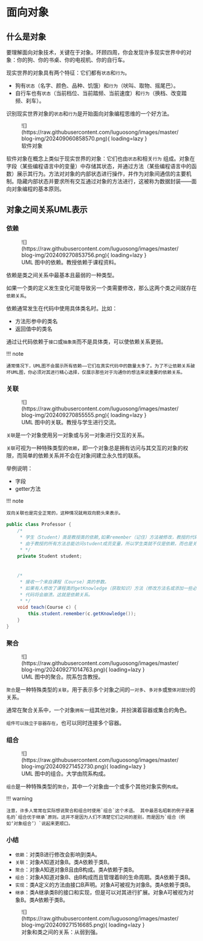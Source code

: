 # 面向对象

## 什么是对象

要理解面向对象技术，关键在于对象。环顾四周，你会发现许多现实世界中的对象：你的狗、你的书桌、你的电视机、你的自行车。

现实世界的对象具有两个特征：它们都有`状态`和`行为`。

- 狗有`状态`（名字、颜色、品种、饥饿）和`行为`（吠叫、取物、摇尾巴）。
- 自行车也有`状态`（当前档位、当前踏频、当前速度）和`行为`（换档、改变踏频、刹车）。

识别现实世界对象的`状态`和`行为`是开始面向对象编程思维的一个好方法。

<figure markdown="span">
  ![](https://raw.githubusercontent.com/luguosong/images/master/blog-img/202409060858570.png){ loading=lazy }
  <figcaption>软件对象</figcaption>
</figure>

软件对象在概念上类似于现实世界的对象：它们也由`状态`和相关`行为`
组成。对象在字段（某些编程语言中的变量）中存储其状态，并通过方法（某些编程语言中的函数）展示其行为。方法对对象的内部状态进行操作，并作为对象间通信的主要机制。隐藏内部状态并要求所有交互通过对象的方法进行，这被称为数据封装——面向对象编程的基本原则。

## 对象之间关系UML表示

### 依赖

<figure markdown="span">
  ![](https://raw.githubusercontent.com/luguosong/images/master/blog-img/202409270853756.png){ loading=lazy }
  <figcaption>UML 图中的依赖。教授依赖于课程资料。</figcaption>
</figure>

依赖是类之间关系中最基本且最弱的一种类型。

如果一个类的定义发生变化可能导致另一个类需要修改，那么这两个类之间就存在`依赖关系`。

依赖通常发生在代码中使用具体类名时。比如：

- 方法形参中的类名
- 返回值中的类名

通过让代码依赖于`接口`或`抽象类`而不是具体类，可以使依赖关系更弱。

!!! note

	通常情况下，UML图不会展示所有依赖——它们在真实代码中的数量太多了。为了不让依赖关系破坏UML图，你必须对其进行精心选择，仅展示那些对于沟通你的想法来说重要的依赖关系。

### 关联

<figure markdown="span">
  ![](https://raw.githubusercontent.com/luguosong/images/master/blog-img/202409270855555.png){ loading=lazy }
  <figcaption>UML 图中的关联。教授与学生进行交流。</figcaption>
</figure>

`关联`是一个对象使用另一对象或与另一对象进行交互的关系。

`关联`可视为一种特殊类型的`依赖`，即一个对象总是拥有访问与其交互的对象的权限，而简单的依赖关系并不会在对象间建立永久性的联系。

举例说明：

- 字段
- getter方法

!!! note

	双向关联也是完全正常的，这种情况就用双向箭头来表示。

```java
public class Professor {
	/*
	 * 学生（Student）类是教授类的依赖,如果remember（记住）方法被修改，教授的代码也将崩溃。
	 * 由于教授的所有方法总能访问student成员变量，所以学生类就不仅是依赖，而也是关联
	 * */
	private Student student;


	/*
	 * 接收一个来自课程（Course）类的参数。
	 * 如果有人修改了课程类的getKnowledge（获取知识）方法（修改方法名或添加一些必须的参数等），
	 * 代码将会崩溃。这就是依赖关系。
	 * */
	void teach(Course c) {
		this.student.remember(c.getKnowledge());
	}
}
```

### 聚合

<figure markdown="span">
  ![](https://raw.githubusercontent.com/luguosong/images/master/blog-img/202409271014763.png){ loading=lazy }
  <figcaption>UML 图中的聚合。院系包含教授。</figcaption>
</figure>

`聚合`是一种特殊类型的`关联`，用于表示多个对象之间的`一对多`、`多对多`或`整体对部分`的关系。

通常在聚合关系中，一个对象`拥有`一组其他对象，并扮演着容器或集合的角色。

`组件可以独立于容器存在`，也可以同时连接多个容器。

### 组合

<figure markdown="span">
  ![](https://raw.githubusercontent.com/luguosong/images/master/blog-img/202409271452730.png){ loading=lazy }
  <figcaption>UML 图中的组合。大学由院系构成。</figcaption>
</figure>

`组合`是一种特殊类型的`聚合`，其中一个对象由一个或多个其他对象实例`构成`。

!!! warning

	注意，许多人常常在实际想说聚合和组合时使用`组合`这个术语。 其中最恶名昭彰的例子是著名的`组合优于继承`原则。这并不是因为人们不清楚它们之间的差别，而是因为`组合（例如‘对象组合’）`说起来更顺口。

### 小结

- `依赖`：对类B进行修改会影响到类A。
- `关联`：对象A知道对象B。类A依赖于类B。
- `聚合`：对象A知道对象B且由B构成。类A依赖于类B。
- `组合`：对象A知道对象B、由B构成而且管理着B的生命周期。类A依赖于类B。
- `实现`：类A定义的方法由接口B声明。对象A可被视为对象B。类A依赖于类B。
- `继承`：类A继承类B的接口和实现，但是可以对其进行扩展。对象A可被视为对象B。类A依赖于类B。

<figure markdown="span">
  ![](https://raw.githubusercontent.com/luguosong/images/master/blog-img/202409271516685.png){ loading=lazy }
  <figcaption>对象和类之间的关系：从弱到强。</figcaption>
</figure>
